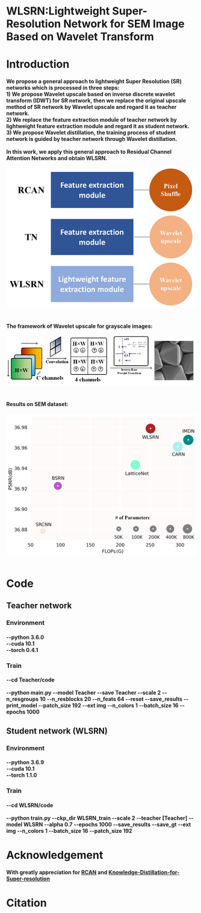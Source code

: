 # WLSRN:Lightweight Super-Resolution Network for SEM Image Based on Wavelet Transform
# Introduction
#### We propose a general approach to lightweight Super Resolution (SR) networks which is processed in three steps:<br>1) We propose Wavelet upscale based on inverse discrete wavelet transform (IDWT) for SR network, then we replace the original upscale method of SR network by Wavelet upscale and regard it as teacher network.<br>2) We replace the feature extraction module of teacher network by lightweight feature extraction module and regard it as student network.<br>3) We propose Wavelet distillation, the training process of student network is guided by teacher network through Wavelet distillation.<br><br>In this work, we apply this general approach to Residual Channel Attention Networks and obtain WLSRN.
![The relationship between RCAN, teacher network (TN) and WLSRN.](/Fig/Fig1.png) <br><br>
#### The framework of Wavelet upscale for grayscale images:<br>
![The framework of Wavelet upscale for grayscale images.](/Fig/Fig2.png) <br><br> 
#### Results on SEM dataset:
![Trade-off between performance (PSNR) vs. network weight (FLOPs and parameters) on SEM images (1280 × 960 pixels). The x-axis and y-axis denote the FLOPs and PSNR, the size of the circle represents the number of parameters.](/Fig/Fig3.png) <br><br>
# Code
## Teacher network
### Environment
#### --python 3.6.0<br>--cuda 10.1<br>--torch 0.4.1
### Train
#### --cd Teacher/code<br><br>--python main.py --model Teacher --save Teacher --scale 2 --n_resgroups 10 --n_resblocks 20 --n_feats 64 --reset --save_results --print_model --patch_size 192 --ext img --n_colors 1 --batch_size 16 --epochs 1000
## Student network (WLSRN)
### Environment
#### --python 3.6.9<br>--cuda 10.1<br>--torch 1.1.0
### Train
#### --cd WLSRN/code<br><br>--python train.py --ckp_dir WLSRN_train --scale 2 --teacher [Teacher] --model WLSRN --alpha 0.7 --epochs 1000 --save_results --save_gt --ext img --n_colors 1 --batch_size 16 --patch_size 192
# Acknowledgement
#### With greatly appreciation for [RCAN](https://github.com/yulunzhang/RCAN) and [Knowledge-Distillation-for-Super-resolution](https://github.com/Vincent-Hoo/Knowledge-Distillation-for-Super-resolution)
# Citation
